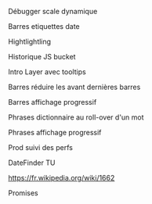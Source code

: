 Débugger scale dynamique

Barres etiquettes date

Hightlightling

Historique JS bucket

Intro Layer avec tooltips

Barres réduire les avant dernières barres

Barres affichage progressif

Phrases dictionnaire au roll-over d'un mot

Phrases affichage progressif

Prod suivi des perfs

DateFinder TU

https://fr.wikipedia.org/wiki/1662

Promises
